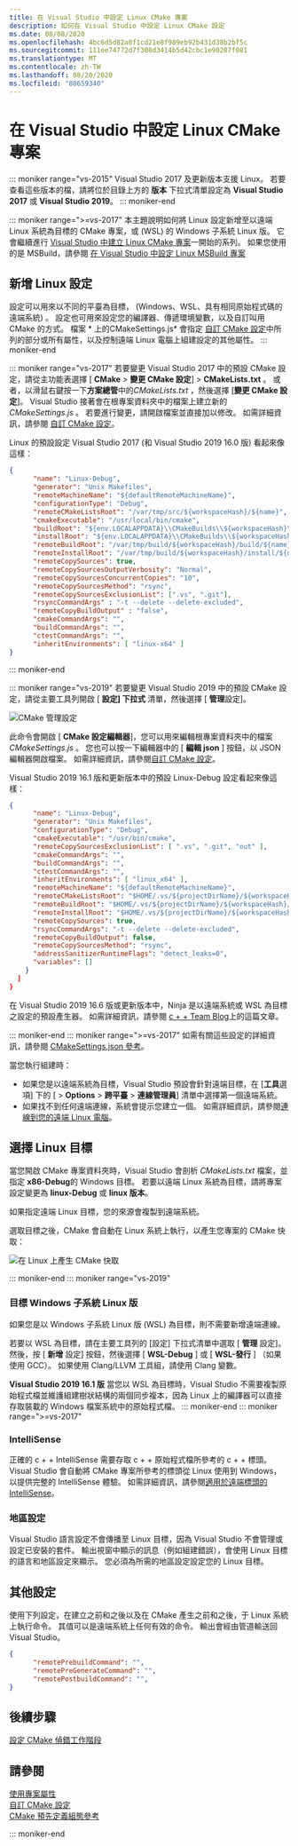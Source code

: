 ```yaml
---
title: 在 Visual Studio 中設定 Linux CMake 專案
description: 如何在 Visual Studio 中設定 Linux CMake 設定
ms.date: 08/08/2020
ms.openlocfilehash: 4bc6d5d82a0f1cd21e8f989eb92b431d38b2bf5c
ms.sourcegitcommit: 111ee74772d7f308d3414b5d42cbc1e90287f081
ms.translationtype: MT
ms.contentlocale: zh-TW
ms.lasthandoff: 08/20/2020
ms.locfileid: "88659340"
---
```

# <a name="configure-a-linux-cmake-project-in-visual-studio"></a>在 Visual Studio 中設定 Linux CMake 專案

::: moniker range="vs-2015"
Visual Studio 2017 及更新版本支援 Linux。 若要查看這些版本的檔，請將位於目錄上方的 **版本** 下拉式清單設定為 **Visual Studio 2017** 或 **Visual Studio 2019**。
::: moniker-end

::: moniker range=">=vs-2017"
本主題說明如何將 Linux 設定新增至以遠端 Linux 系統為目標的 CMake 專案，或 (WSL) 的 Windows 子系統 Linux 版。 它會繼續進行 [Visual Studio 中建立 Linux CMake 專案](cmake-linux-project.md)一開始的系列。 如果您使用的是 MSBuild，請參閱 [在 Visual Studio 中設定 Linux MSBuild 專案](configure-a-linux-project.md)

## <a name="add-a-linux-configuration"></a>新增 Linux 設定

設定可以用來以不同的平臺為目標， (Windows、WSL、具有相同原始程式碼的遠端系統) 。 設定也可用來設定您的編譯器、傳遞環境變數，以及自訂叫用 CMake 的方式。 檔案 * 上的CMakeSettings.js* 會指定 [自訂 CMake 設定](../build/customize-cmake-settings.md)中所列的部分或所有屬性，以及控制遠端 Linux 電腦上組建設定的其他屬性。
::: moniker-end

::: moniker range="vs-2017"
若要變更 Visual Studio 2017 中的預設 CMake 設定，請從主功能表選擇 [ **CMake**  >  **變更 CMake 設定**]  >  **CMakeLists.txt** 。 或者，以滑鼠右鍵按一下**方案總管**中的*CMakeLists.txt* ，然後選擇 [**變更 CMake 設定**]。 Visual Studio 接著會在根專案資料夾中的檔案上建立新的 *CMakeSettings.js* 。 若要進行變更，請開啟檔案並直接加以修改。 如需詳細資訊，請參閱 [自訂 CMake 設定](../build/customize-cmake-settings.md)。

Linux 的預設設定 Visual Studio 2017 (和 Visual Studio 2019 16.0 版) 看起來像這樣：

```json
{
      "name": "Linux-Debug",
      "generator": "Unix Makefiles",
      "remoteMachineName": "${defaultRemoteMachineName}",
      "configurationType": "Debug",
      "remoteCMakeListsRoot": "/var/tmp/src/${workspaceHash}/${name}",
      "cmakeExecutable": "/usr/local/bin/cmake",
      "buildRoot": "${env.LOCALAPPDATA}\\CMakeBuilds\\${workspaceHash}\\build\\${name}",
      "installRoot": "${env.LOCALAPPDATA}\\CMakeBuilds\\${workspaceHash}\\install\\${name}",
      "remoteBuildRoot": "/var/tmp/build/${workspaceHash}/build/${name}",
      "remoteInstallRoot": "/var/tmp/build/${workspaceHash}/install/${name}",
      "remoteCopySources": true,
      "remoteCopySourcesOutputVerbosity": "Normal",
      "remoteCopySourcesConcurrentCopies": "10",
      "remoteCopySourcesMethod": "rsync",
      "remoteCopySourcesExclusionList": [".vs", ".git"],
      "rsyncCommandArgs" : "-t --delete --delete-excluded",
      "remoteCopyBuildOutput" : "false",
      "cmakeCommandArgs": "",
      "buildCommandArgs": "",
      "ctestCommandArgs": "",
      "inheritEnvironments": [ "linux-x64" ]
}
```
::: moniker-end

::: moniker range="vs-2019"
若要變更 Visual Studio 2019 中的預設 CMake 設定，請從主要工具列開啟 [ **設定] 下拉式** 清單，然後選擇 [ **管理**設定]。

![CMake 管理設定](../build/media/vs2019-cmake-manage-configurations.png "CMake 組態下拉式清單")

此命令會開啟 [ **CMake 設定編輯器**]，您可以用來編輯根專案資料夾中的檔案 *CMakeSettings.js* 。 您也可以按一下編輯器中的 [ **編輯 json** ] 按鈕，以 JSON 編輯器開啟檔案。 如需詳細資訊，請參閱[自訂 CMake 設定](../build/customize-cmake-settings.md)。

Visual Studio 2019 16.1 版和更新版本中的預設 Linux-Debug 設定看起來像這樣：

```json
{
      "name": "Linux-Debug",
      "generator": "Unix Makefiles",
      "configurationType": "Debug",
      "cmakeExecutable": "/usr/bin/cmake",
      "remoteCopySourcesExclusionList": [ ".vs", ".git", "out" ],
      "cmakeCommandArgs": "",
      "buildCommandArgs": "",
      "ctestCommandArgs": "",
      "inheritEnvironments": [ "linux_x64" ],
      "remoteMachineName": "${defaultRemoteMachineName}",
      "remoteCMakeListsRoot": "$HOME/.vs/${projectDirName}/${workspaceHash}/src",
      "remoteBuildRoot": "$HOME/.vs/${projectDirName}/${workspaceHash}/out/build/${name}",
      "remoteInstallRoot": "$HOME/.vs/${projectDirName}/${workspaceHash}/out/install/${name}",
      "remoteCopySources": true,
      "rsyncCommandArgs": "-t --delete --delete-excluded",
      "remoteCopyBuildOutput": false,
      "remoteCopySourcesMethod": "rsync",
      "addressSanitizerRuntimeFlags": "detect_leaks=0",
      "variables": []
    }
  ]
}
```

在 Visual Studio 2019 16.6 版或更新版本中，Ninja 是以遠端系統或 WSL 為目標之設定的預設產生器。 如需詳細資訊，請參閱 [c + + Team Blog](https://devblogs.microsoft.com/cppblog/linux-development-with-visual-studio-first-class-support-for-gdbserver-improved-build-times-with-ninja-and-updates-to-the-connection-manager/)上的這篇文章。

::: moniker-end
::: moniker range=">=vs-2017"
如需有關這些設定的詳細資訊，請參閱 [CMakeSettings.json 參考](../build/cmakesettings-reference.md)。

當您執行組建時：
- 如果您是以遠端系統為目標，Visual Studio 預設會針對遠端目標，在 [**工具**選項] 下的 [ > **Options** > **跨平臺** > **連線管理員**] 清單中選擇第一個遠端系統。
- 如果找不到任何遠端連線，系統會提示您建立一個。 如需詳細資訊，請參閱[連線到您的遠端 Linux 電腦](connect-to-your-remote-linux-computer.md)。

## <a name="choose-a-linux-target"></a>選擇 Linux 目標

當您開啟 CMake 專案資料夾時，Visual Studio 會剖析 *CMakeLists.txt* 檔案，並指定 **x86-Debug**的 Windows 目標。 若要以遠端 Linux 系統為目標，請將專案設定變更為 **linux-Debug** 或 **linux 版本**。

如果指定遠端 Linux 目標，您的來源會複製到遠端系統。

選取目標之後，CMake 會自動在 Linux 系統上執行，以產生您專案的 CMake 快取：

![在 Linux 上產生 CMake 快取](media/cmake-linux-1.png "在 Linux 上產生 CMake 快取")

::: moniker-end
::: moniker range="vs-2019"

### <a name="target-windows-subsystem-for-linux"></a>目標 Windows 子系統 Linux 版

如果您是以 Windows 子系統 Linux 版 (WSL) 為目標，則不需要新增遠端連線。

若要以 WSL 為目標，請在主要工具列的 [設定] 下拉式清單中選取 [ **管理** 設定]。 然後，按 [ **新增** 設定] 按鈕，然後選擇 [ **WSL-Debug** ] 或 [ **WSL-發行** ] （如果使用 GCC）。 如果使用 Clang/LLVM 工具組，請使用 Clang 變數。

**Visual Studio 2019 16.1 版** 當您以 WSL 為目標時，Visual Studio 不需要複製原始程式檔並維護組建樹狀結構的兩個同步複本，因為 Linux 上的編譯器可以直接存取裝載的 Windows 檔案系統中的原始程式檔。
::: moniker-end
::: moniker range=">=vs-2017"

### <a name="intellisense"></a>IntelliSense

正確的 c + + IntelliSense 需要存取 c + + 原始程式檔所參考的 c + + 標頭。 Visual Studio 會自動將 CMake 專案所參考的標頭從 Linux 使用到 Windows，以提供完整的 IntelliSense 體驗。 如需詳細資訊，請參閱[適用於遠端標頭的 IntelliSense](configure-a-linux-project.md#remote_intellisense)。

### <a name="locale-setting"></a>地區設定

Visual Studio 語言設定不會傳播至 Linux 目標，因為 Visual Studio 不會管理或設定已安裝的套件。 輸出視窗中顯示的訊息（例如組建錯誤），會使用 Linux 目標的語言和地區設定來顯示。 您必須為所需的地區設定設定您的 Linux 目標。

## <a name="additional-settings"></a>其他設定

使用下列設定，在建立之前和之後以及在 CMake 產生之前和之後，于 Linux 系統上執行命令。 其值可以是遠端系統上任何有效的命令。 輸出會經由管道輸送回 Visual Studio。

```json
{
      "remotePrebuildCommand": "",
      "remotePreGenerateCommand": "",
      "remotePostbuildCommand": "",
}
```

## <a name="next-steps"></a>後續步驟

[設定 CMake 偵錯工作階段](../build/configure-cmake-debugging-sessions.md?toc=/cpp/linux/toc.json&bc=/cpp/_breadcrumb/toc.json)

## <a name="see-also"></a>請參閱

[使用專案屬性](../build/working-with-project-properties.md)<br/>
[自訂 CMake 設定](../build/customize-cmake-settings.md)<br/>
[CMake 預先定義組態參考](../build/cmake-predefined-configuration-reference.md)

::: moniker-end
